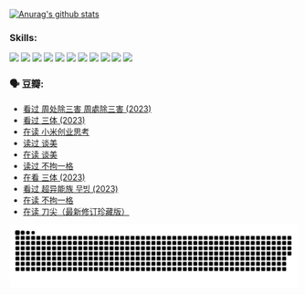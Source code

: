 
[![Anurag's github stats](https://github-readme-stats.vercel.app/api?username=w940853815)](https://github.com/anuraghazra/github-readme-stats)

### Skills:

<code><img height="32" src="https://cdn.jsdelivr.net/npm/simple-icons@v5/icons/python.svg"></code>
<code><img height="32" src="https://cdn.jsdelivr.net/npm/simple-icons@v5/icons/javascript.svg"></code>
<code><img height="32" src="https://cdn.jsdelivr.net/npm/simple-icons@v5/icons/django.svg"></code>
<code><img height="32" src="https://cdn.jsdelivr.net/npm/simple-icons@v5/icons/flask.svg"></code>
<code><img height="32" src="https://cdn.jsdelivr.net/npm/simple-icons@v5/icons/vuetify.svg"></code>
<code><img height="32" src="https://cdn.jsdelivr.net/npm/simple-icons@v5/icons/git.svg"></code>
<code><img height="32" src="https://cdn.jsdelivr.net/npm/simple-icons@v5/icons/docker.svg"></code>
<code><img height="32" src="https://cdn.jsdelivr.net/npm/simple-icons@v5/icons/postgresql.svg"></code>
<code><img height="32" src="https://cdn.jsdelivr.net/npm/simple-icons@v5/icons/elasticsearch.svg"></code>
<code><img height="32" src="https://cdn.jsdelivr.net/npm/simple-icons@v5/icons/macos.svg"></code>
<code><img height="32" src="https://cdn.jsdelivr.net/npm/simple-icons@v5/icons/linux.svg"></code>

### 🗣 豆瓣:

<!-- DOUBAN-ACTIVITIES:START -->
- [看过 周处除三害 周處除三害‎ (2023)](https://www.douban.com/people/136069238/status/4575646701/?_i=13081223)
- [看过 三体‎ (2023)](https://www.douban.com/people/136069238/status/4574263039/?_i=13081223)
- [在读 小米创业思考](https://www.douban.com/people/136069238/status/4572047905/?_i=13081223)
- [读过 谈美](https://www.douban.com/people/136069238/status/4572047629/?_i=13081223)
- [在读 谈美](https://www.douban.com/people/136069238/status/4560861771/?_i=13081223)
- [读过 不拘一格](https://www.douban.com/people/136069238/status/4560861445/?_i=13081223)
- [在看 三体‎ (2023)](https://www.douban.com/people/136069238/status/4558185093/?_i=13081223)
- [看过 超异能族 무빙‎ (2023)](https://www.douban.com/people/136069238/status/4556824186/?_i=13081223)
- [在读 不拘一格](https://www.douban.com/people/136069238/status/4541712161/?_i=13081223)
- [在读 刀尖（最新修订珍藏版）](https://www.douban.com/people/136069238/status/4541711339/?_i=13081223)
<!-- DOUBAN-ACTIVITIES:END -->


![Snake animation](https://raw.githubusercontent.com/w940853815/w940853815/output/github-contribution-grid-snake.svg)

<!--
**w940853815/w940853815** is a ✨ _special_ ✨ repository because its `README.md` (this file) appears on your GitHub profile.

Here are some ideas to get you started:

- 🔭 I’m currently working on ...
- 🌱 I’m currently learning ...
- 👯 I’m looking to collaborate on ...
- 🤔 I’m looking for help with ...
- 💬 Ask me about ...
- 📫 How to reach me: ...
- 😄 Pronouns: ...
- ⚡ Fun fact: ...
-->
